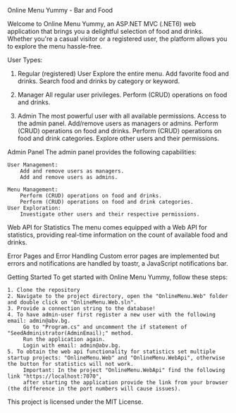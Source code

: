 Online Menu Yummy - Bar and Food

Welcome to Online Menu Yummy, an ASP.NET MVC (.NET6) web application that brings you a delightful selection of food and drinks. 
Whether you're a casual visitor or a registered user, the platform allows you to explore the menu hassle-free.

User Types:
1. Regular (registered) User
    Explore the entire menu.
    Add favorite food and drinks.
    Search food and drinks by category or keyword.

2. Manager
    All regular user privileges.
    Perform (CRUD) operations on food and drinks.

3. Admin
    The most powerful user with all available permissions.
    Access to the admin panel.
    Add/remove users as managers or admins.
    Perform (CRUD) operations on food and drinks.
    Perform (CRUD) operations on food and drink categories.
    Explore other users and their permissions.


Admin Panel
The admin panel provides the following capabilities:

    User Management:
        Add and remove users as managers.
        Add and remove users as admins.
        
    Menu Management:
        Perform (CRUD) operations on food and drinks.
        Perform (CRUD) operations on food and drink categories.
    User Exploration:
        Investigate other users and their respective permissions.


Web API for Statistics
    The menu comes equipped with a Web API for statistics, providing real-time information on the count of available food and drinks.


Error Pages and Error Handling
    Custom error pages are implemented but errors and notifications are handled by toastr, a JavaScript notifications bar.


Getting Started
To get started with Online Menu Yummy, follow these steps:

    1. Clone the repository
    2. Navigate to the project directory, open the "OnlineMenu.Web" folder and double click on "OnlineMenu.Web.sln".
    3. Provide a connection string to the database!
    4. To have admin-user first register a new user with the following email: admin@abv.bg.
    	 Go to "Program.cs" and uncomment the if statement of "SeedAdministrator(AdminEmail);" method.
	     Run the application again.
	     Login with email: admin@abv.bg.
    5. To obtain the web api functionality for statistics set multiple startup projects: "OnlineMenu.Web" and "OnlineMenu.WebApi", otherwise the button for statistics will not work.
	     Important: In the project "OnlineMenu.WebApi" find the following link "https://localhost:7070", 
	     after starting the application provide the link from your browser (the difference in the port numbers will cause issues). 
   

This project is licensed under the MIT License.
